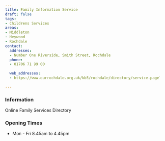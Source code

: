```yaml
---
title: Family Information Service
draft: false
tags:
- Childrens Services
areas:
- Middleton
- Heywood
- Rochdale
contact:
  addresses:
  - Number One Riverside, Smith Street, Rochdale
  phone:
  - 01706 71 99 00
  
  web_addresses:
  - https://www.ourrochdale.org.uk/kb5/rochdale/directory/service.page?id=EcjSw10viws
    
---
```


### Information
Online Family Services Directory


### Opening Times
* Mon - Fri  8.45am to 4.45pm

